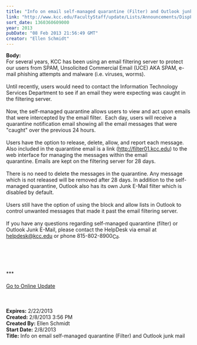 ```yaml
---
title: "Info on email self-managed quarantine (Filter) and Outlook junk mail"
link: "http://www.kcc.edu/FacultyStaff/update/Lists/Announcements/DispForm.aspx?ID=986"
sort_date: 1360360609000
year: 2013
pubDate: "08 Feb 2013 21:56:49 GMT"
creator: "Ellen Schmidt"
---
```


<div><b>Body:</b> <div class="ExternalClass87303FA06C87406B918B95F90E04DE9D">
<div>For several years, KCC has been using an email filtering server to protect our users from SPAM, Unsolicited Commercial Email (UCE) AKA SPAM, e-mail phishing attempts and malware (i.e. viruses, worms).</div>
<div> </div>
<div>Until recently, users would need to contact the Information Technology Services Department to see if an email they were expecting was caught in the filtering server. </div>
<div> </div>
<div>Now, the self-managed quarantine allows users to view and act upon emails that were intercepted by the email filter.  Each day, users will receive a quarantine notification email showing all the email messages that were &quot;caught&quot; over the previous 24 hours. </div>
<div> </div>
<div>Users have the option to release, delete, allow, and report each message. Also included in the quarantine email is a link (<a href="http://filter01.kcc.edu/">http://filter01.kcc.edu</a>) to the web interface for managing the messages within the email quarantine. Emails are kept on the filtering server for 28 days. </div>
<div> </div>
<div>There is no need to delete the messages in the quarantine. Any message which is not released will be removed after 28 days. In addition to the self-managed quarantine, Outlook also has its own Junk E-Mail filter which is disabled by default.   </div>
<div> </div>
<div>Users still have the option of using the block and allow lists in Outlook to control unwanted messages that made it past the email filtering server. </div>
<div> </div>
<div>If you have any questions regarding self-managed quarantine (filter) or Outlook Junk E-Mail, please contact the HelpDesk via email at <a href="mailto:helpdesk@kcc.edu">helpdesk@kcc.edu</a> or phone <span style="white-space:nowrap" class="baec5a81-e4d6-4674-97f3-e9220f0136c1">815-802-8900<a style="border-bottom:medium none;position:static !important;border-left:medium none;margin:0px;width:16px;bottom:0px;display:inline;white-space:nowrap;float:none;height:16px;vertical-align:middle;overflow:hidden;border-top:medium none;top:0px;cursor:hand;right:0px;border-right:medium none;left:0px" title="Call: 815-802-8900" href="#"><img style="border-bottom:medium none;position:static !important;border-left:medium none;margin:0px;width:16px;bottom:0px;display:inline;white-space:nowrap;float:none;height:16px;vertical-align:middle;overflow:hidden;border-top:medium none;top:0px;cursor:hand;right:0px;border-right:medium none;left:0px" title="Call: 815-802-8900" /></a></span>.<br /></div>
<div> </div>
<div> </div>
<div>
<div> </div>
<div>
<div> </div>
<div> </div>
<div>
<div>***</div>
<div> </div>
<div><a href="/FacultyStaff/update/Pages/dailyupdate.aspx">Go to Online Update</a></div>
<div> </div></div><br /></div></div>
<div> </div></div></div>
<div><b>Expires:</b> 2/22/2013</div>
<div><b>Created:</b> 2/8/2013 3:56 PM</div>
<div><b>Created By:</b> Ellen Schmidt</div>
<div><b>Start Date:</b> 2/8/2013</div>
<div><b>Title:</b> Info on email self-managed quarantine (Filter) and Outlook junk mail</div>
